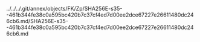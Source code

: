 ../../../.git/annex/objects/FK/Zp/SHA256E-s35--461b344fe38c0a595bc420b7c37cf4ed7d00ee2dce67227e26611480dc246cb6.md/SHA256E-s35--461b344fe38c0a595bc420b7c37cf4ed7d00ee2dce67227e26611480dc246cb6.md